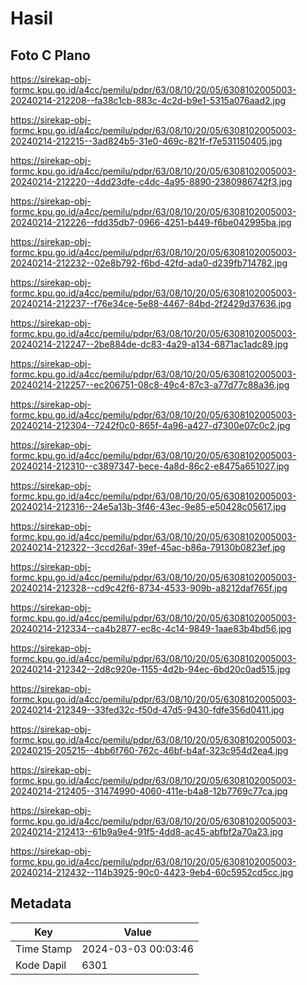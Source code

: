# Hasil

## Foto C Plano

https://sirekap-obj-formc.kpu.go.id/a4cc/pemilu/pdpr/63/08/10/20/05/6308102005003-20240214-212208--fa38c1cb-883c-4c2d-b9e1-5315a076aad2.jpg

https://sirekap-obj-formc.kpu.go.id/a4cc/pemilu/pdpr/63/08/10/20/05/6308102005003-20240214-212215--3ad824b5-31e0-469c-821f-f7e531150405.jpg

https://sirekap-obj-formc.kpu.go.id/a4cc/pemilu/pdpr/63/08/10/20/05/6308102005003-20240214-212220--4dd23dfe-c4dc-4a95-8890-2380986742f3.jpg

https://sirekap-obj-formc.kpu.go.id/a4cc/pemilu/pdpr/63/08/10/20/05/6308102005003-20240214-212226--fdd35db7-0966-4251-b449-f6be042995ba.jpg

https://sirekap-obj-formc.kpu.go.id/a4cc/pemilu/pdpr/63/08/10/20/05/6308102005003-20240214-212232--02e8b792-f6bd-42fd-ada0-d239fb714782.jpg

https://sirekap-obj-formc.kpu.go.id/a4cc/pemilu/pdpr/63/08/10/20/05/6308102005003-20240214-212237--f76e34ce-5e88-4467-84bd-2f2429d37636.jpg

https://sirekap-obj-formc.kpu.go.id/a4cc/pemilu/pdpr/63/08/10/20/05/6308102005003-20240214-212247--2be884de-dc83-4a29-a134-6871ac1adc89.jpg

https://sirekap-obj-formc.kpu.go.id/a4cc/pemilu/pdpr/63/08/10/20/05/6308102005003-20240214-212257--ec206751-08c8-49c4-87c3-a77d77c88a36.jpg

https://sirekap-obj-formc.kpu.go.id/a4cc/pemilu/pdpr/63/08/10/20/05/6308102005003-20240214-212304--7242f0c0-865f-4a96-a427-d7300e07c0c2.jpg

https://sirekap-obj-formc.kpu.go.id/a4cc/pemilu/pdpr/63/08/10/20/05/6308102005003-20240214-212310--c3897347-bece-4a8d-86c2-e8475a651027.jpg

https://sirekap-obj-formc.kpu.go.id/a4cc/pemilu/pdpr/63/08/10/20/05/6308102005003-20240214-212316--24e5a13b-3f46-43ec-9e85-e50428c05617.jpg

https://sirekap-obj-formc.kpu.go.id/a4cc/pemilu/pdpr/63/08/10/20/05/6308102005003-20240214-212322--3ccd26af-39ef-45ac-b86a-79130b0823ef.jpg

https://sirekap-obj-formc.kpu.go.id/a4cc/pemilu/pdpr/63/08/10/20/05/6308102005003-20240214-212328--cd9c42f6-8734-4533-909b-a8212daf765f.jpg

https://sirekap-obj-formc.kpu.go.id/a4cc/pemilu/pdpr/63/08/10/20/05/6308102005003-20240214-212334--ca4b2877-ec8c-4c14-9849-1aae83b4bd56.jpg

https://sirekap-obj-formc.kpu.go.id/a4cc/pemilu/pdpr/63/08/10/20/05/6308102005003-20240214-212342--2d8c920e-1155-4d2b-94ec-6bd20c0ad515.jpg

https://sirekap-obj-formc.kpu.go.id/a4cc/pemilu/pdpr/63/08/10/20/05/6308102005003-20240214-212349--33fed32c-f50d-47d5-9430-fdfe356d0411.jpg

https://sirekap-obj-formc.kpu.go.id/a4cc/pemilu/pdpr/63/08/10/20/05/6308102005003-20240215-205215--4bb6f760-762c-46bf-b4af-323c954d2ea4.jpg

https://sirekap-obj-formc.kpu.go.id/a4cc/pemilu/pdpr/63/08/10/20/05/6308102005003-20240214-212405--31474990-4060-411e-b4a8-12b7769c77ca.jpg

https://sirekap-obj-formc.kpu.go.id/a4cc/pemilu/pdpr/63/08/10/20/05/6308102005003-20240214-212413--61b9a9e4-91f5-4dd8-ac45-abfbf2a70a23.jpg

https://sirekap-obj-formc.kpu.go.id/a4cc/pemilu/pdpr/63/08/10/20/05/6308102005003-20240214-212432--114b3925-90c0-4423-9eb4-60c5952cd5cc.jpg


## Metadata

| Key        | Value               |
| ---------- | ------------------- |
| Time Stamp | 2024-03-03 00:03:46 |
| Kode Dapil | 6301                |



